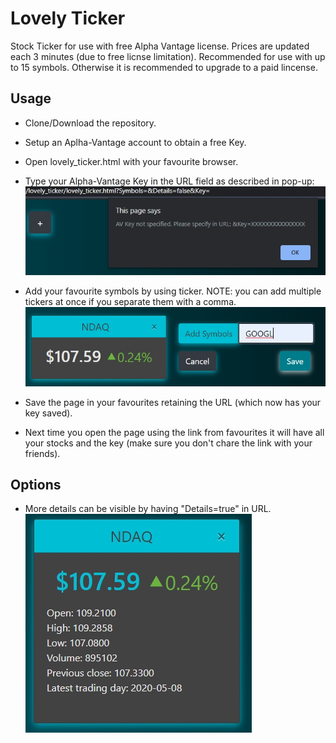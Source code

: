 # Lovely Ticker

Stock Ticker for use with free Alpha Vantage license. Prices are updated each 3 minutes (due to free licnse limitation). Recommended for use with up to 15 symbols. Otherwise it is recommended to upgrade to a paid lincense.

## Usage
- Clone/Download the repository.
- Setup an Aplha-Vantage account to obtain a free Key.
- Open lovely_ticker.html with your favourite browser.
- Type your Alpha-Vantage Key in the URL field as described in pop-up:
![Pop-Up](readme_files/pop_up.jpg)

- Add your favourite symbols by using ticker. NOTE: you can add multiple tickers at once if you separate them with a comma.
![Add Stocks](readme_files/add_stocks.jpg)
- Save the page in your favourites retaining the URL (which now has your key saved).
- Next time you open the page using the link from favourites it will have all your stocks and the key (make sure you don't chare the link with your friends).

## Options
- More details can be visible by having "Details=true" in URL.
![Add Stocks](readme_files/details.jpg)
